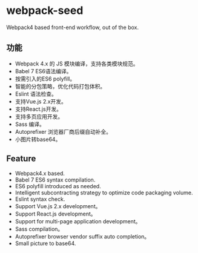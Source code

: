 # webpack-seed

Webpack4 based front-end workflow, out of the box.

## 功能

* Webpack 4.x 的 JS 模块编译，支持各类模块规范。
* Babel 7 ES6语法编译。
* 按需引入的ES6 polyfill。
* 智能的分包策略，优化代码打包体积。
* Eslint 语法检查。
* 支持Vue.js 2.x开发。
* 支持React.js开发。
* 支持多页应用开发。
* Sass 编译。
* Autoprefixer 浏览器厂商后缀自动补全。
* 小图片转base64。

## Feature

* Webpack4.x based.
* Babel 7 ES6 syntax compilation.
* ES6 polyfill introduced as needed.
* Intelligent subcontracting strategy to optimize code packaging volume.
* Eslint syntax check.
* Support Vue.js 2.x development。
* Support React.js development。
* Support for multi-page application development。
* Sass compilation。
* Autoprefixer browser vendor suffix auto completion。
* Small picture to base64.
